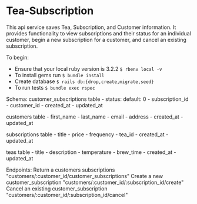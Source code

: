 # Tea-Subscription

This api service saves Tea, Subscription, and Customer information. It provides functionality to view subscriptions and their status for an individual customer, begin a new subscription for a customer, and cancel an existing subscription.


To begin:
* Ensure that your local ruby version is 3.2.2
    `$ rbenv local -v`
* To install gems run 
    `$ bundle install`
* Create database
    `$ rails db:{drop,create,migrate,seed}`
* To run tests
    `$ bundle exec rspec`

Schema:
  customer_subscriptions table
    - status: default: 0
    - subscription_id
    - customer_id
    - created_at
    - updated_at

  customers table
    - first_name
    - last_name
    - email
    - address
    - created_at
    - updated_at

  subscriptions table
    - title
    - price
    - frequency
    - tea_id
    - created_at
    - updated_at

  teas table
    - title
    - description
    - temperature
    - brew_time
    - created_at
    - updated_at

Endpoints:
  Return a customers subscriptions
    "customers/:customer_id/customer_subscriptions"
  Create a new customer_subscription
    "customers/:customer_id/:subscription_id/create"
  Cancel an existing customer_subscription
    "customers/:customer_id/:subscription_id/cancel"